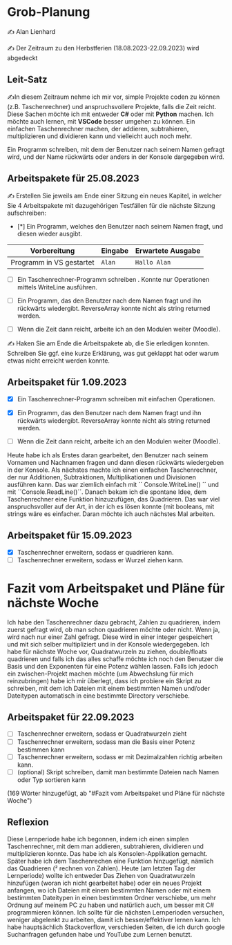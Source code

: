 # Grob-Planung

✍️ Alan Lienhard

✍️ Der Zeitraum zu den Herbstferien (18.08.2023-22.09.2023) wird abgedeckt

## Leit-Satz

✍️In diesem Zeitraum nehme ich mir vor, simple Projekte coden zu können (z.B. Taschenrechner) und anspruchsvollere Projekte, falls die Zeit reicht. Diese Sachen möchte ich mit entweder **C#** oder mit **Python** machen. Ich möchte auch lernen, mit **VSCode** besser umgehen zu können.  Ein einfachen Taschenrechner machen, der addieren, subtrahieren, multiplizieren und dividieren kann und vielleicht auch noch mehr.

Ein Programm schreiben, mit dem der Benutzer nach seinem Namen gefragt wird, und der Name rückwärts oder anders in der Konsole dargegeben wird.

## Arbeitspakete für 25.08.2023

✍️ Erstellen Sie jeweils am Ende einer Sitzung ein neues Kapitel, in welcher Sie 4 Arbeitspakete mit dazugehörigen Testfällen für die nächste Sitzung aufschreiben:

- [*] Ein Programm, welches den Benutzer nach seinem Namen fragt, und diesen wieder ausgibt.

| Vorbereitung             | Eingabe | Erwartete Ausgabe |
| ------------------------ | ------- | ----------------- |
| Programm in VS gestartet | `Alan`  | `Hallo Alan`      |

- [ ]  Ein Taschenrechner-Programm schreiben . Konnte nur Operationen mittels WriteLine ausführen.

- [ ] Ein Programm, das den Benutzer nach dem Namen fragt und ihn rückwärts wiedergibt. ReverseArray konnte nicht als string returned werden.

- [ ] Wenn die Zeit dann reicht, arbeite ich an den Modulen weiter (Moodle).

✍️  Haken Sie am Ende die Arbeitspakete ab, die Sie erledigen konnten. Schreiben Sie ggf. eine kurze Erklärung, was gut geklappt hat oder warum etwas nicht erreicht werden konnte.



## Arbeitspaket für 1.09.2023
- [x]  Ein Taschenrechner-Programm schreiben mit einfachen Operationen.

- [x] Ein Programm, das den Benutzer nach dem Namen fragt und ihn rückwärts wiedergibt. ReverseArray konnte nicht als string returned werden.

- [ ] Wenn die Zeit dann reicht, arbeite ich an den Modulen weiter (Moodle).

Heute habe ich als Erstes daran gearbeitet, den Benutzer nach seinem Vornamen und Nachnamen fragen und dann diesen rückwärts wiedergeben in der Konsole.
Als nächstes machte ich einen einfachen Taschenrechner, der nur Additionen, Subtraktionen, Multiplikationen und Divisionen ausführen kann. Das war ziemlich einfach mit ´´ Console.WriteLine() ´´ und mit ´´Console.ReadLine()´´. Danach bekam ich die spontane Idee, dem Taschenrechner eine Funktion hinzuzufügen, das Quadrieren. Das war viel anspruchsvoller auf der Art, in der ich es lösen konnte (mit booleans, mit strings wäre es einfacher. Daran möchte ich auch nächstes Mal arbeiten.

## Arbeitspaket für 15.09.2023
- [x] Taschenrechner erweitern, sodass er quadrieren kann.
- [ ] Taschenrechner erweitern, sodass er Wurzel ziehen kann.
# Fazit vom Arbeitspaket und Pläne für nächste Woche
   Ich habe den Taschenrechner dazu gebracht, Zahlen zu quadrieren, indem zuerst gefragt wird, ob man schon quadrieren möchte oder nicht. Wenn ja, wird nach nur einer Zahl gefragt. Diese wird in einer integer gespeichert und mit sich selber multipliziert und in der Konsole wiedergegeben.
   Ich habe für nächste Woche vor, Quadratwurzeln zu ziehen, double/floats quadrieren und falls ich das alles schaffe möchte ich noch den Benutzer die Basis und den Exponenten für eine Potenz wählen lassen.
   Falls ich jedoch ein zwischen-Projekt machen möchte (um Abwechslung für mich reinzubringen) habe ich mir überlegt, dass ich probiere ein Skript zu schreiben, mit dem ich Dateien mit einem bestimmten Namen und/oder Dateitypen automatisch in eine bestimmte Directory verschiebe.

   ## Arbeitspaket für 22.09.2023
   - [ ] Taschenrechner erweitern, sodass er Quadratwurzeln zieht
   - [ ] Taschenrechner erweitern, sodass man die Basis einer Potenz bestimmen kann
   - [ ] Taschenrechner erweitern, sodass er mit Dezimalzahlen richtig arbeiten kann.
   - [ ] (optional) Skript schreiben, damit man bestimmte Dateien nach Namen oder Typ sortieren kann
         
   (169 Wörter hinzugefügt, ab "#Fazit vom Arbeitspaket und Pläne für nächste Woche")

   ## Reflexion
   Diese Lernperiode habe ich begonnen, indem ich einen simplen Taschenrechner, mit dem man addieren, subtrahieren, dividieren und multiplizieren konnte. Das habe ich als Konsolen-Applikation gemacht. Später habe ich dem Taschenrechen eine Funktion hinzugefügt, nämlich das Quadrieren (² rechnen von Zahlen). Heute (am letzten Tag der Lernperiode) wollte ich entweder Das Ziehen von Quadratwurzeln hinzufügen (woran ich nicht gearbeitet habe) oder ein neues Projekt anfangen, wo ich Dateien mit einem bestimmten Namen oder mit einem bestimmten Dateitypen in einen bestimmten Ordner verschiebe, um mehr Ordnung auf meinem PC zu haben und natürlich auch, um besser mit C# programmieren können. 
Ich sollte für die nächsten Lernperioden versuchen, weniger abgelenkt zu arbeiten, damit ich besser/effektiver lernen kann. Ich habe hauptsächlich Stackoverflow, verschieden Seiten, die ich durch google Suchanfragen gefunden habe und YouTube zum Lernen benutzt.


